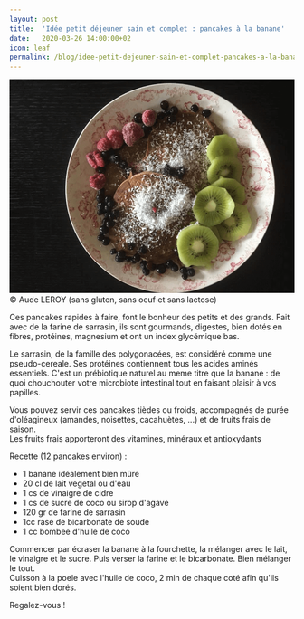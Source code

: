 ```yaml
---
layout: post
title:  'Idée petit déjeuner sain et complet : pancakes à la banane'
date:   2020-03-26 14:00:00+02
icon: leaf
permalink: /blog/idee-petit-dejeuner-sain-et-complet-pancakes-a-la-banane
---
```

<span class="image featured"><img src="/images/petit-dejeuner-pancakes-banane.jpg" alt="Photo de Pancakes à la banane">
  &copy; Aude LEROY
</span>
(sans gluten, sans oeuf et sans lactose)  
  
Ces pancakes rapides à faire, font le bonheur des petits et des grands.
Fait avec de la farine de sarrasin, ils sont gourmands, digestes, bien dotés en fibres, protéines, magnesium et ont un index glycémique bas.

Le sarrasin, de la famille des polygonacées, est considéré comme une pseudo-cereale. Ses protéines contiennent tous les acides aminés essentiels. C'est un prébiotique naturel au meme titre que la banane : de quoi chouchouter votre microbiote intestinal tout en faisant plaisir à vos papilles.

Vous pouvez servir ces pancakes tièdes ou froids, accompagnés de purée d'oléagineux (amandes, noisettes, cacahuètes, ...) et de fruits frais de saison.  
Les fruits frais apporteront des vitamines, minéraux et antioxydants

Recette (12 pancakes environ) :
- 1 banane idéalement bien mûre
- 20 cl de lait vegetal ou d'eau
- 1 cs de vinaigre de cidre
- 1 cs de sucre de coco ou sirop d'agave
- 120 gr de farine de sarrasin
- 1cc rase de bicarbonate de soude
- 1 cc bombee d'huile de coco

Commencer par écraser la banane à la fourchette, la mélanger avec le lait, le vinaigre et le sucre. Puis verser la farine et le bicarbonate. Bien mélanger le tout.  
Cuisson à la poele avec l'huile de coco, 2 min de chaque coté afin qu'ils soient bien dorés. 

Regalez-vous !
